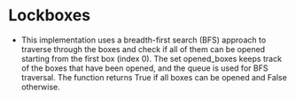 # Lockboxes
* This implementation uses a breadth-first search (BFS) approach to traverse through the boxes and check if all of them can be opened starting from the first box (index 0). The set opened_boxes keeps track of the boxes that have been opened, and the queue is used for BFS traversal. The function returns True if all boxes can be opened and False otherwise.
